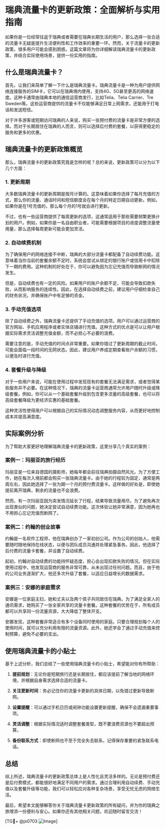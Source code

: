 # 瑞典流量卡的更新政策：全面解析与实用指南

如果你是一位经常往返于瑞典或者需要在瑞典长期生活的用户，那么选择一张合适的流量卡无疑是提升生活便利性和工作效率的重要一环。然而，关于流量卡的更新政策，很多用户可能会感到困惑。这篇文章将为你详细解读瑞典流量卡的更新政策，并结合实际使用场景，提供一份实用的指南。

## 什么是瑞典流量卡？

首先，让我们来简单了解一下什么是瑞典流量卡。瑞典流量卡是一种为用户提供网络连接服务的SIM卡，它可以在瑞典境内使用，支持4G、5G甚至更高的网络速度。这种卡通常由瑞典本地的通信运营商发行，比如Telia、Telia Carrier、Tre Sweden等。这些运营商提供的流量卡不仅能够满足日常上网需求，还能用于打电话和发送短信。

对于许多游客或短期访问瑞典的人来说，购买一张预付费的流量卡是非常方便的选择。而对于长期居住在瑞典的人而言，则可以选择后付费的套餐，以获得更稳定的服务和更多的优惠。

## 瑞典流量卡的更新政策概览

那么，瑞典流量卡的更新政策究竟是怎样的呢？总的来说，更新政策可以分为以下几个方面：

### 1. 更新周期

大多数瑞典流量卡的更新周期是按月计算的。这意味着如果你选择了每月充值的方式，那么你的流量、通话时间和短信额度会在每个月的特定日期自动更新。例如，如果你是在1号充值的，那么每个月的1号就会进行更新。

不过，也有一些运营商提供了每周更新的选项，这通常适用于那些需要频繁更换计划的用户。例如，如果你是一名自由职业者，可能需要根据项目的进度调整流量使用量，那么选择每周更新可能会更加灵活。

### 2. 自动续费机制

为了确保用户的网络连接不中断，瑞典的大部分流量卡都配备了自动续费功能。这意味着当你当前的套餐余额不足时，系统会尝试从绑定的银行账户或信用卡中扣除下一期的费用。这种机制的好处在于，你可以避免因为忘记充值而导致断网的情况发生。

但是，自动续费也有一定的风险。如果用户的账户余额不足，可能会导致扣款失败，从而影响服务的连续性。因此，在选择自动续费之前，建议用户仔细检查自己的财务状况，并确保账户中有足够的资金。

### 3. 手动充值选项

除了自动续费之外，瑞典流量卡还提供了手动充值的选项。用户可以通过运营商的官方网站、手机应用程序或者实体店铺进行充值。这种方式的优点是可以让用户根据实际需求灵活调整充值金额，而不必担心不必要的浪费。

需要注意的是，手动充值的时间点非常重要。如果你错过了更新周期的截止时间，可能会面临一段时间的无网状态。因此，建议用户养成定期查看账户余额的习惯，以便及时进行充值。

### 4. 套餐升级与降级

对于一些用户来说，可能在使用过程中发现现有的套餐无法满足需求，或者觉得某些服务并不必要。在这种情况下，瑞典的流量卡运营商通常允许用户随时升级或降级套餐。例如，你可以从一个基础套餐升级到包含更多流量的高级套餐，也可以将高级套餐降级为更经济实惠的基础套餐。

这种灵活性使得用户可以根据自己的实际情况动态调整服务内容，从而更好地控制成本并提高满意度。

## 实际案例分析

为了帮助大家更好地理解瑞典流量卡的更新政策，这里分享几个真实的案例：

### 案例一：玛丽亚的旅行经历

玛丽亚是一位来自德国的摄影师，她每年都会前往瑞典拍摄自然风光。为了方便工作，她在每次入境前都会购买一张瑞典流量卡。由于她的行程较为固定，通常是两周左右，因此她选择了一张为期一个月的预付费流量卡。这样做的好处是，即使她提前离开瑞典，剩余的流量也不会浪费。

然而，有一次玛丽亚因为突发情况延长了行程，结果导致流量用尽。为了避免再次出现类似的问题，她决定尝试自动续费功能。这次体验让她非常满意，因为她再也不用担心忘记充值而断网了。

### 案例二：约翰的创业故事

约翰是一名软件工程师，他在瑞典创办了一家初创公司。作为公司的创始人，他需要随时随地保持在线状态，以便与团队成员沟通并处理紧急事务。因此，他选择了后付费的流量卡套餐，并设置了自动续费。

起初，约翰对自动续费的功能持怀疑态度，担心会出现扣款失败的情况。但在实际使用过程中，他发现运营商的服务非常可靠，从未出现过任何问题。而且，由于他的公司业务逐渐扩大，他还多次升级了套餐，以适应日益增长的数据需求。

### 案例三：安娜的家庭需求

安娜是一位家庭主妇，她和丈夫以及两个孩子共同居住在瑞典。为了满足全家人的通讯需求，她购买了一张全家共享的流量卡套餐。这种套餐的优势在于，所有成员都可以共享同一份流量资源，大大降低了整体开支。

安娜发现，这种套餐非常适合有多个设备同时使用的家庭。只要合理规划每个人的使用时间，就可以充分利用有限的流量资源。此外，她还学会了通过手动充值来控制预算，避免不必要的支出。

## 使用瑞典流量卡的小贴士

基于上述分析，我们总结了一些使用瑞典流量卡的小贴士，希望能对你有所帮助：

1. **提前规划**：无论你是短期旅行还是长期居住，都应该提前了解当地的网络环境，并根据自身需求选择合适的流量卡。
   
2. **关注更新时间**：务必记住你的流量卡更新的具体日期，以免错过更新导致断网。

3. **设置提醒**：可以通过手机日历或闹钟功能设置更新提醒，确保不会遗漏重要事项。

4. **灵活调整**：根据实际情况适时调整套餐类型，既不要浪费资源也不要超出预算。

5. **备份联系方式**：即使断网也不至于完全失去联系，记得保存重要的紧急联系电话。

## 总结

综上所述，瑞典流量卡的更新政策总体上是人性化且灵活多样的。无论是预付费还是后付费模式，都能很好地满足不同用户的需求。通过合理利用自动续费、手动充值以及套餐升级等功能，我们可以轻松应对各种复杂场景，享受无忧无虑的网络生活。

最后，希望本文能够解答你关于瑞典流量卡更新政策的所有疑问，并为你的瑞典之旅增添一份便利与安心。如果你还有其他相关问题，欢迎随时留言交流！

[TG💪+ @jx0703 ![Image](https://github.com/user-attachments/assets/dbca1d08-cadb-493c-b0ec-ad6f7a83f270)]